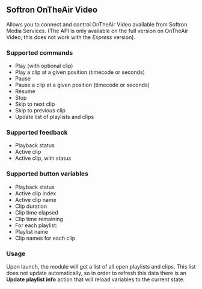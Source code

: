 ## Softron OnTheAir Video

Allows you to connect and control OnTheAir Video available from Softron Media Services.
(The API is only available on the full version on OnTheAir Video; this does not work with the *Express* version).

### Supported commands

* Play (with optional clip)
* Play a clip at a given position (timecode or seconds)
* Pause
* Pause a clip at a given position (timecode or seconds)
* Resume
* Stop
* Skip to next clip
* Skip to previous clip
* Update list of playlists and clips

### Supported feedback

* Playback status
* Active clip
* Active clip, with status

### Supported button variables

* Playback status
* Active clip index
* Active clip name
* Clip duration
* Clip time elapsed
* Clip time remaining
* For each playlist:
 * Playlist name
 * Clip names for each clip

### Usage

Upon launch, the module will get a list of all open playlists and clips. This list does not update automatically, so in order to refresh this data there is an **Update playlist info** action that will reload variables to the current state.